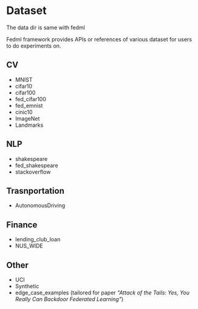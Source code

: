 # Dataset
The data dir is same with fedml

Fedml framework provides APIs or references of various dataset for users to do experiments on.

## CV
- MNIST
- cifar10
- cifar100
- fed_cifar100
- fed_emnist
- cinic10
- ImageNet
- Landmarks

## NLP
- shakespeare
- fed_shakespeare
- stackoverflow

## Trasnportation
- AutonomousDriving

## Finance
- lending_club_loan
- NUS_WIDE

## Other
- UCI
- Synthetic
- edge_case_examples (tailored for paper _"Attack of the Tails: Yes, You Really Can Backdoor Federated Learning"_)
